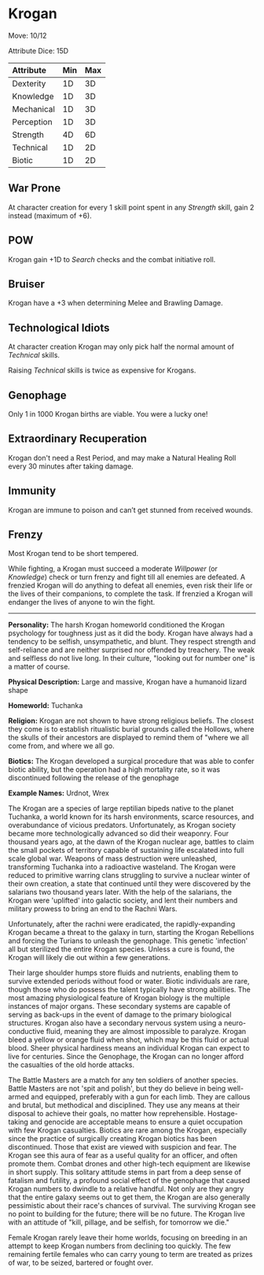 # Krogan

Move: 10/12

Attribute Dice: 15D

| Attribute  | Min  | Max  |
| :--------- | :--- | :--- |
| Dexterity  | 1D   | 3D   |
| Knowledge  | 1D   | 3D   |
| Mechanical | 1D   | 3D   |
| Perception | 1D   | 3D   |
| Strength   | 4D   | 6D   |
| Technical  | 1D   | 2D   |
| Biotic     | 1D   | 2D   |

## War Prone

At character creation for every 1 skill point spent in any *Strength* skill, gain 2 instead (maximum of +6).

## POW

Krogan gain +1D to *Search* checks and the combat initiative roll.

## Bruiser

Krogan have a +3 when determining Melee and Brawling Damage.

## Technological Idiots

At character creation Krogan may only pick half the normal amount of *Technical* skills.

Raising *Technical* skills is twice as expensive for Krogans.

## Genophage

Only 1 in 1000 Krogan births are viable. You were a lucky one!

## Extraordinary Recuperation

Krogan don't need a Rest Period, and may make a Natural Healing Roll every 30 minutes after taking damage.

## Immunity

Krogan are immune to poison and can’t get stunned from received wounds.

## Frenzy

Most Krogan tend to be short tempered.

While fighting, a Krogan must succeed a moderate *Willpower* (or *Knowledge*) check or turn frenzy and fight till all
enemies are defeated. A frenzied Krogan will do anything to defeat all enemies, even risk their life or the lives of
their companions, to complete the task. If frenzied a Krogan will endanger the lives of anyone to win the fight.

***

**Personality:** The harsh Krogan homeworld conditioned the Krogan psychology for toughness just as it did the body.
Krogan have always had a tendency to be selfish, unsympathetic, and blunt. They respect strength and self-reliance and
are neither surprised nor offended by treachery. The weak and selfless do not live long. In their culture, "looking out
for number one" is a matter of course.

**Physical Description:** Large and massive, Krogan have a humanoid lizard shape

**Homeworld:** Tuchanka

**Religion:** Krogan are not shown to have strong religious beliefs. The closest they come is to establish ritualistic
burial grounds called the Hollows, where the skulls of their ancestors are displayed to remind them of "where we all
come from, and where we all go.

**Biotics:** The Krogan developed a surgical procedure that was able to confer biotic ability, but the operation had a
high mortality rate, so it was discontinued following the release of the genophage

**Example Names:** Urdnot, Wrex

The Krogan are a species of large reptilian bipeds native to the planet Tuchanka, a world known for its harsh
environments, scarce resources, and overabundance of vicious predators. Unfortunately, as Krogan society became more
technologically advanced so did their weaponry. Four thousand years ago, at the dawn of the Krogan nuclear age, battles
to claim the small pockets of territory capable of sustaining life escalated into full scale global war. Weapons of mass
destruction were unleashed, transforming Tuchanka into a radioactive wasteland. The Krogan were reduced to primitive
warring clans struggling to survive a nuclear winter of their own creation, a state that continued until they were
discovered by the salarians two thousand years later. With the help of the salarians, the Krogan were 'uplifted' into
galactic society, and lent their numbers and military prowess to bring an end to the Rachni Wars.

Unfortunately, after the rachni were eradicated, the rapidly-expanding Krogan became a threat to the galaxy in turn,
starting the Krogan Rebellions and forcing the Turians to unleash the genophage. This genetic 'infection' all but
sterilized the entire Krogan species. Unless a cure is found, the Krogan will likely die out within a few generations.

Their large shoulder humps store fluids and nutrients, enabling them to survive extended periods without food or water.
Biotic individuals are rare, though those who do possess the talent typically have strong abilities. The most amazing
physiological feature of Krogan biology is the multiple instances of major organs. These secondary systems are capable
of serving as back-ups in the event of damage to the primary biological structures. Krogan also have a secondary nervous
system using a neuro-conductive fluid, meaning they are almost impossible to paralyze. Krogan bleed a yellow or orange
fluid when shot, which may be this fluid or actual blood. Sheer physical hardiness means an individual Krogan can expect
to live for centuries. Since the Genophage, the Krogan can no longer afford the casualties of the old horde attacks.

The Battle Masters are a match for any ten soldiers of another species. Battle Masters are not 'spit and polish', but
they do believe in being well-armed and equipped, preferably with a gun for each limb. They are callous and brutal, but
methodical and disciplined. They use any means at their disposal to achieve their goals, no matter how reprehensible.
Hostage-taking and genocide are acceptable means to ensure a quiet occupation with few Krogan casualties. Biotics are
rare among the Krogan, especially since the practice of surgically creating Krogan biotics has been discontinued. Those
that exist are viewed with suspicion and fear. The Krogan see this aura of fear as a useful quality for an officer, and
often promote them. Combat drones and other high-tech equipment are likewise in short supply. This solitary attitude
stems in part from a deep sense of fatalism and futility, a profound social effect of the genophage that caused Krogan
numbers to dwindle to a relative handful. Not only are they angry that the entire galaxy seems out to get them, the
Krogan are also generally pessimistic about their race's chances of survival. The surviving Krogan see no point to
building for the future; there will be no future. The Krogan live with an attitude of "kill, pillage, and be selfish,
for tomorrow we die."

Female Krogan rarely leave their home worlds, focusing on breeding in an attempt to keep Krogan numbers from declining
too quickly. The few remaining fertile females who can carry young to term are treated as prizes of war, to be seized,
bartered or fought over.

